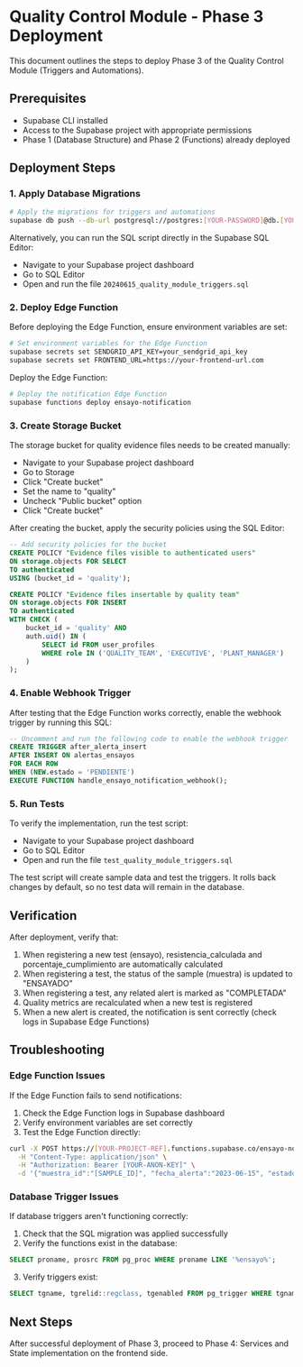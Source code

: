 # Quality Control Module - Phase 3 Deployment

This document outlines the steps to deploy Phase 3 of the Quality Control Module (Triggers and Automations).

## Prerequisites

- Supabase CLI installed
- Access to the Supabase project with appropriate permissions
- Phase 1 (Database Structure) and Phase 2 (Functions) already deployed

## Deployment Steps

### 1. Apply Database Migrations

```bash
# Apply the migrations for triggers and automations
supabase db push --db-url postgresql://postgres:[YOUR-PASSWORD]@db.[YOUR-PROJECT-REF].supabase.co:5432/postgres
```

Alternatively, you can run the SQL script directly in the Supabase SQL Editor:
- Navigate to your Supabase project dashboard
- Go to SQL Editor
- Open and run the file `20240615_quality_module_triggers.sql`

### 2. Deploy Edge Function

Before deploying the Edge Function, ensure environment variables are set:

```bash
# Set environment variables for the Edge Function
supabase secrets set SENDGRID_API_KEY=your_sendgrid_api_key
supabase secrets set FRONTEND_URL=https://your-frontend-url.com
```

Deploy the Edge Function:

```bash
# Deploy the notification Edge Function
supabase functions deploy ensayo-notification
```

### 3. Create Storage Bucket

The storage bucket for quality evidence files needs to be created manually:

- Navigate to your Supabase project dashboard
- Go to Storage
- Click "Create bucket"
- Set the name to "quality"
- Uncheck "Public bucket" option
- Click "Create bucket"

After creating the bucket, apply the security policies using the SQL Editor:

```sql
-- Add security policies for the bucket
CREATE POLICY "Evidence files visible to authenticated users" 
ON storage.objects FOR SELECT 
TO authenticated 
USING (bucket_id = 'quality');

CREATE POLICY "Evidence files insertable by quality team"
ON storage.objects FOR INSERT
TO authenticated
WITH CHECK (
    bucket_id = 'quality' AND
    auth.uid() IN (
        SELECT id FROM user_profiles 
        WHERE role IN ('QUALITY_TEAM', 'EXECUTIVE', 'PLANT_MANAGER')
    )
);
```

### 4. Enable Webhook Trigger

After testing that the Edge Function works correctly, enable the webhook trigger by running this SQL:

```sql
-- Uncomment and run the following code to enable the webhook trigger
CREATE TRIGGER after_alerta_insert
AFTER INSERT ON alertas_ensayos
FOR EACH ROW
WHEN (NEW.estado = 'PENDIENTE')
EXECUTE FUNCTION handle_ensayo_notification_webhook();
```

### 5. Run Tests

To verify the implementation, run the test script:

- Navigate to your Supabase project dashboard
- Go to SQL Editor
- Open and run the file `test_quality_module_triggers.sql`

The test script will create sample data and test the triggers. It rolls back changes by default, so no test data will remain in the database.

## Verification

After deployment, verify that:

1. When registering a new test (ensayo), resistencia_calculada and porcentaje_cumplimiento are automatically calculated
2. When registering a test, the status of the sample (muestra) is updated to "ENSAYADO"
3. When registering a test, any related alert is marked as "COMPLETADA"
4. Quality metrics are recalculated when a new test is registered
5. When a new alert is created, the notification is sent correctly (check logs in Supabase Edge Functions)

## Troubleshooting

### Edge Function Issues

If the Edge Function fails to send notifications:

1. Check the Edge Function logs in Supabase dashboard
2. Verify environment variables are set correctly
3. Test the Edge Function directly:

```bash
curl -X POST https://[YOUR-PROJECT-REF].functions.supabase.co/ensayo-notification \
  -H "Content-Type: application/json" \
  -H "Authorization: Bearer [YOUR-ANON-KEY]" \
  -d '{"muestra_id":"[SAMPLE_ID]", "fecha_alerta":"2023-06-15", "estado":"PENDIENTE"}'
```

### Database Trigger Issues

If database triggers aren't functioning correctly:

1. Check that the SQL migration was applied successfully
2. Verify the functions exist in the database:

```sql
SELECT proname, prosrc FROM pg_proc WHERE proname LIKE '%ensayo%';
```

3. Verify triggers exist:

```sql
SELECT tgname, tgrelid::regclass, tgenabled FROM pg_trigger WHERE tgname LIKE '%ensayo%';
```

## Next Steps

After successful deployment of Phase 3, proceed to Phase 4: Services and State implementation on the frontend side. 